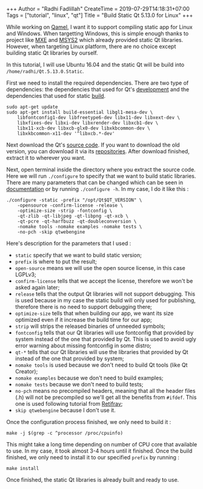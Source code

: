+++
Author = "Radhi Fadlillah"
CreateTime = 2019-07-29T14:18:31+07:00
Tags = ["tutorial", "linux", "qt"]
Title = "Build Static Qt 5.13.0 for Linux"
+++

While working on [Qamel][1], I want it to support compiling static app for Linux and Windows. When targetting Windows, this is simple enough thanks to project like [MXE][2] and [MSYS2][3] which already provided static Qt libraries. However, when targeting Linux platform, there are no choice except building static Qt libraries by ourself.

In this tutorial, I will use Ubuntu 16.04 and the static Qt will be build into `/home/radhi/Qt.5.13.0.Static`.

First we need to install the required dependencies. There are two type of dependencies: the dependencies that used for Qt's [development][4] and the dependencies that used for static [build][5].

```
sudo apt-get update
sudo apt-get install build-essential libgl1-mesa-dev \
    libfontconfig1-dev libfreetype6-dev libx11-dev libxext-dev \
    libxfixes-dev libxi-dev libxrender-dev libxcb1-dev \
    libx11-xcb-dev libxcb-glx0-dev libxkbcommon-dev \
    libxkbcommon-x11-dev '^libxcb.*-dev'
```

Next download the Qt's [source code][6]. If you want to download the old version, you can download it via its [repositories][7]. After download finished, extract it to wherever you want.

Next, open terminal inside the directory where you extract the source code. Here we will run `./configure` to specify that we want to build static libraries. There are many parameters that can be changed which can be seen in [documentation][8] or by running `./configure -h`. In my case, I do it like this :

```
./configure -static -prefix "/opt/Qt$QT_VERSION" \
    -opensource -confirm-license -release \
    -optimize-size -strip -fontconfig \
    -qt-zlib -qt-libjpeg -qt-libpng -qt-xcb \
    -qt-pcre -qt-harfbuzz -qt-doubleconversion \
    -nomake tools -nomake examples -nomake tests \
    -no-pch -skip qtwebengine
```

Here's description for the parameters that I used :

- `static` specify that we want to build static version;
- `prefix` is where to put the result;
- `open-source` means we will use the open source license, in this case LGPLv3;
- `confirm-license` tells that we accept the license, therefore we won't be asked again later;
- `release` tells that the output Qt libraries will not support debugging. This is used because in my case the static build will only used for publishing, therefore there is no need to support debugging there;
- `optimize-size` tells that when building our app, we want its size optimized even if it increase the build time for our app;
- `strip` will strips the released binaries of unneeded symbols;
- `fontconfig` tells that our Qt libraries will use fontconfig that provided by system instead of the one that provided by Qt. This is used to avoid ugly error warning about missing fontconfig in some distro;
- `qt-*` tells that our Qt libraries will use the libraries that provided by Qt instead of the one that provided by system;
- `nomake tools` is used because we don't need to build Qt tools (like Qt Creator);
- `nomake examples` because we don't need to build examples;
- `nomake tests` because we don't need to build tests;
- `no-pch` means no precompiled headers, meaning that all the header files (.h) will not be precompiled so we'll get all the benefits from `#ifdef`. This one is used following tutorial from [Retifrav][9];
- `skip qtwebengine` because I don't use it.

Once the configuration process finished, we only need to build it :

```
make -j $(grep -c ^processor /proc/cpuinfo)
```

This might take a long time depending on number of CPU core that available to use. In my case, it took almost 3-4 hours until it finished. Once the build finished, we only need to install it to our specified `prefix` by running :

```
make install
```

Once finished, the static Qt libraries is already built and ready to use.

[1]: https://github.com/RadhiFadlillah/qamel
[2]: https://mxe.cc/
[3]: https://www.msys2.org/
[4]: https://doc.qt.io/qt-5/linux.html#requirements-for-development-host
[5]: https://doc.qt.io/qt-5/linux-requirements.html
[6]: https://www.qt.io/offline-installers
[7]: https://download.qt.io/official_releases/qt/
[8]: https://doc.qt.io/qt-5/configure-options.html
[9]: https://retifrav.github.io/blog/2018/02/17/build-qt-statically/